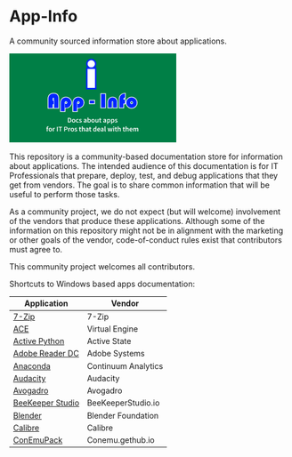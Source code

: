 # App-Info
A community sourced information store about applications.

[<img src="media/App-Info.png" alt="App-Info logo" width="300" />](media/App-Info.png)

This repository is a community-based documentation store for information about applications.  The intended audience of this documentation is for IT Professionals that prepare, deploy, test, and debug applications that they get from vendors.  The goal is to share common information that will be useful to perform those tasks.

As a community project, we do not expect (but will welcome) involvement of the vendors that produce these applications.  Although some of the information on this repository might not be in alignment with the marketing or other goals of the vendor, code-of-conduct rules exist that contributors must agree to.

This community project welcomes all contributors.

Shortcuts to Windows based apps documentation:

| Application | Vendor |
|----|----|
| [7-Zip](docs/Windows/7-Zip/ReadMe.md) | 7-Zip |
| [ACE](docs/Windows/VirtualEngine/Ace/ReadMe.md) | Virtual Engine |
| [Active Python](docs/Windows/Active%20State//ActivePython/ReadMe.md) | Active State |
| [Adobe Reader DC](docs/Windows/Adobe/AdobeReader%20DC/ReadMe.md) | Adobe Systems |
| [Anaconda](docs/Windows/ContinuumAnalytics/Anaconda/ReadMe.md) | Continuum Analytics |
| [Audacity](docs/Windows/Audacity/ReadMe.md) | Audacity |
| [Avogadro](docs/Windows/Avogadro/ReadMe.md) | Avogadro |
| [BeeKeeper Studio](docs/Windows/BeekeeperStudio/ReadMe.md) | BeeKeeperStudio.io |
| [Blender](docs/Windows/Blender/ReadMe.md) | Blender Foundation |
| [Calibre](docs/Windows/Calibre/ReadMe.md) | Calibre |
| [ConEmuPack](docs/Windows/ConEmu/ConEmuPack/ReadMe.md) | Conemu.gethub.io |
